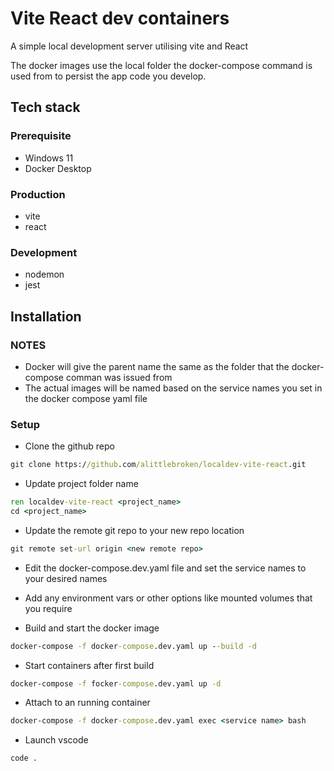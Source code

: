 # Vite React dev containers
A simple local development server utilising vite and React

The docker images use the local folder the docker-compose command 
is used from to persist the app code you develop.

## Tech stack

### Prerequisite
- Windows 11
- Docker Desktop

### Production
- vite
- react

### Development
- nodemon
- jest

## Installation

### NOTES
- Docker will give the parent name the same as the folder that the docker-compose comman was issued from
- The actual images will be named based on the service names you set in the docker compose yaml file

### Setup

- Clone the github repo
```cmd
git clone https://github.com/alittlebroken/localdev-vite-react.git
```

- Update project folder name
```cmd
ren localdev-vite-react <project_name>
cd <project_name>
```

- Update the remote git repo to your new repo location
```cmd
git remote set-url origin <new remote repo>
```

- Edit the docker-compose.dev.yaml file and set the service names to your desired names
- Add any environment vars or other options like mounted volumes that you require

- Build and start the docker image
```cmd
docker-compose -f docker-compose.dev.yaml up --build -d
```

- Start containers after first build
```cmd
docker-compose -f focker-compose.dev.yaml up -d
```

- Attach to an running container
```cmd
docker-compose -f docker-compose.dev.yaml exec <service name> bash
```

- Launch vscode
```cmd
code .
```
